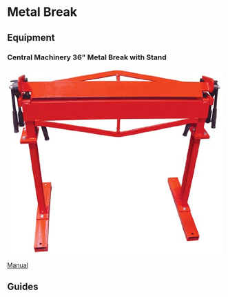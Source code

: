 # Metal Break

## Equipment

### Central Machinery 36" Metal Break with Stand

![](../.gitbook/assets/image%20%284%29.png)

[Manual](https://drive.google.com/open?id=1ztMbRb-sSKEWsFxbUMFFmCWS_lrItAFU)

## Guides

